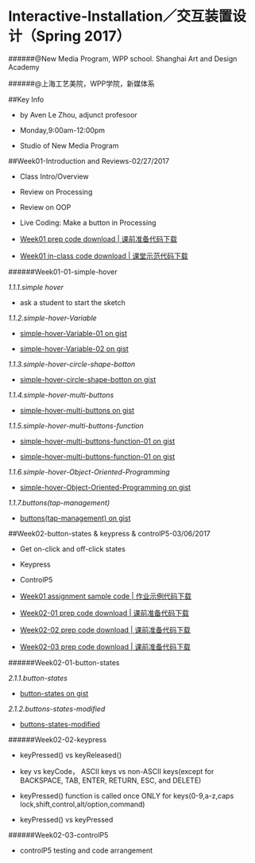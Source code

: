 # **Interactive-Installation／交互装置设计（Spring 2017**）
######@New Media Program, WPP school. Shanghai Art and Design Academy

######@上海工艺美院，WPP学院，新媒体系

##Key Info
- by Aven Le Zhou, adjunct profesoor

- Monday,9:00am-12:00pm

- Studio of New Media Program

##Week01-Introduction and Reviews-02/27/2017

- Class Intro/Overview

- Review on Processing

- Review on OOP

- Live Coding: Make a button in Processing

- [Week01 prep code download | 课前准备代码下载](https://1drv.ms/f/s!Aiakqp-lroptuEybsb8MDo-j-nT4)

- [Week01 in-class code download | 课堂示范代码下载](https://1drv.ms/f/s!Aiakqp-lroptuERBSTJddzTm51LI)

######Week01-01-simple-hover

*1.1.1.simple hover*

- ask a student to start the sketch

*1.1.2.simple-hover-Variable*

- [simple-hover-Variable-01 on gist](https://gist.github.com/aaaven/7e46b8c842963d8d267bc9626c866804)

- [simple-hover-Variable-02 on gist](https://gist.github.com/aaaven/ad3e6a9902befb1ab47be66df2959f61)

*1.1.3.simple-hover-circle-shape-botton*

- [simple-hover-circle-shape-botton on gist](https://gist.github.com/aaaven/9ca7b5e84e2579ce6bf9c5c1e1e804bd)

*1.1.4.simple-hover-multi-buttons*

- [simple-hover-multi-buttons on gist](https://gist.github.com/aaaven/7bcab680d4b60f5db502ce13f164b9ba)

*1.1.5.simple-hover-multi-buttons-function*

- [simple-hover-multi-buttons-function-01 on gist](https://gist.github.com/aaaven/db8a333c933a6c626c1ce66a724ff1ac)

- [simple-hover-multi-buttons-function-01 on gist](https://gist.github.com/aaaven/0c11d7fd0631fe4225c48b3d5ffe67ce)

*1.1.6.simple-hover-Object-Oriented-Programming*

- [simple-hover-Object-Oriented-Programming on gist](https://gist.github.com/aaaven/da0fdb65c6805fa638635fb60ae67434)

*1.1.7.buttons(tap-management)*

- [buttons(tap-management) on gist](https://gist.github.com/aaaven/dc190bc604a0c460f93f34424150a68e)


##Week02-button-states & keypress & controlP5-03/06/2017

- Get on-click and off-click states

- Keypress

- ControlP5

- [Week01 assignment sample code | 作业示例代码下载](？？？https://1drv.ms/f/s!Aiakqp-lroptuRzFpIlR37HOX2LH)
 
- [Week02-01 prep code download  | 课前准备代码下载](https://1drv.ms/f/s!Aiakqp-lroptuG9strCRte-TYd2U)

- [Week02-02 prep code download  | 课前准备代码下载](https://1drv.ms/f/s!Aiakqp-lroptuHHMwIhIJd6y5hix)

- [Week02-03 prep code download  | 课前准备代码下载](https://1drv.ms/f/s!Aiakqp-lroptuHAYZBvicDTlVD4-)

######Week02-01-button-states

*2.1.1.button-states*

- [button-states on gist](https://gist.github.com/aaaven/c2794336983ba511aa809ed53d94c604)

*2.1.2.buttons-states-modified*

- [buttons-states-modified](https://gist.github.com/aaaven/fbc1e4b46022d444aee3fbd9b7bf4c13)

######Week02-02-keypress

- keyPressed() vs keyReleased()

- key vs keyCode， ASCII keys vs non-ASCII keys(except for BACKSPACE, TAB, ENTER, RETURN, ESC, and DELETE)

- keyPressed() function is called once ONLY for keys(0-9,a-z,caps lock,shift,control,alt/option,command)

- keyPressed() vs keyPressed 

######Week02-03-controlP5

- controlP5 testing and code arrangement

